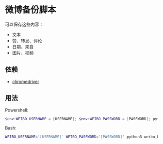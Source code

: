 # 微博备份脚本

可以保存这些内容：

- 文本
- 赞、转发、评论
- 日期、来自
- 图片、视频

## 依赖

- [chromedriver](https://sites.google.com/a/chromium.org/chromedriver/getting-started)

## 用法

Powershell:

```powershell
$env:WEIBO_USERNAME = [USERNAME]; $env:WEIBO_PASSWORD = [PASSWORD]; python3 weibo_bot.py
```

Bash:

```bash
WEIBO_USERNAME='[USERNAME]' WEIBO_PASSWORD='[PASSWORD]' python3 weibo_bot.py
```
